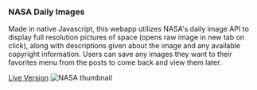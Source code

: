 
### NASA Daily Images 

Made in native Javascript, this webapp utilizes NASA's daily image API to display full resolution pictures of space (opens raw image in new tab on click), along with descriptions given about the image and any available copyright information. Users can save any images they want to their favorites menu from the posts to come back and view them later. 

[Live Version](https://nde95.github.io/NASA-daily/)
![NASA thumbnail](https://i.imgur.com/ZcQk3Y7.png)
